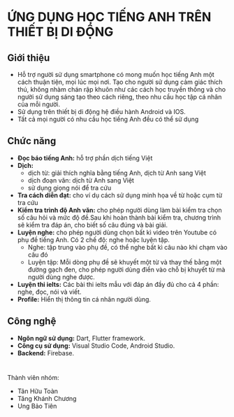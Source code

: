# ỨNG DỤNG HỌC TIẾNG ANH TRÊN THIẾT BỊ DI ĐỘNG

## Giới thiệu

- Hỗ trợ người sử dụng smartphone có mong muốn học tiếng Anh một cách thuận tiện, mọi lúc mọi nơi. Tạo cho người sử dụng cảm giác thích thú, không nhàm chán rập khuôn như các cách học truyền thống và cho người sử dụng sáng tạo theo cách riêng, theo nhu cầu học tập cá nhân của mỗi người.
- Sử dụng trên thiết bị di động hệ điều hành Android và IOS.
- Tất cả mọi người có nhu cầu học tiếng Anh đều có thể sử dụng

## Chức năng

- **Đọc báo tiếng Anh:** hỗ trợ phần dịch tiếng Việt
- **Dịch:**
  - dịch từ: giải thích nghĩa bằng tiếng Anh, dịch từ Anh sang Việt
  - dịch đoạn văn: dịch từ Anh sang Việt
  - sử dụng giọng nói để tra cứu
- **Tra cách diễn đạt:** cho ví dụ cách sử dụng minh họa về từ hoặc cụm từ tra cứu
- **Kiểm tra trình độ Anh văn:** cho phép người dùng làm bài kiểm tra chọn số câu hỏi và mức độ đề.Sau khi hoàn thành bài kiểm tra, chương trình sẽ kiểm tra đáp án, cho biết số câu đúng và bài giải.
- **Luyện nghe:** cho phép người dùng chọn bất kì video trên Youtube có phụ đề tiếng Anh. Có 2 chế độ: nghe hoặc luyện tập.
  - Nghe: tập trung vào phụ đề, có thể nghe bất kì câu nào khi chạm vào câu đó
  - Luyện tập: Mỗi dòng phụ đề sẽ khuyết một từ và thay thế bằng một đường gạch đen, cho phép người dùng điền vào chỗ bị khuyết từ mà người dùng nghe được.
- **Luyện thi ielts:** Các bài thi ielts mẫu với đáp án đầy đủ cho cả 4 phần: nghe, đọc, nói và viết.
- **Profile:** Hiển thị thông tin cá nhân người dùng.

## Công nghệ

- **Ngôn ngữ sử dụng:** Dart, Flutter framework.
- **Công cụ sử dụng:** Visual Studio Code, Android Studio.
- **Backend:** Firebase.

#

Thành viên nhóm:

- Tân Hữu Toàn
- Tăng Khánh Chương
- Ung Bảo Tiên
